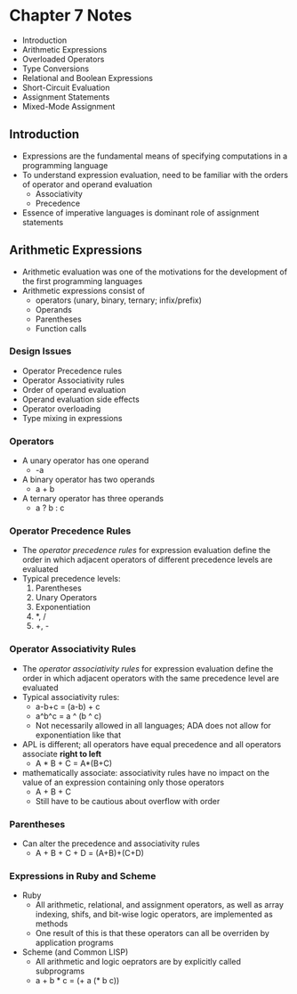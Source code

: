 # Chapter 7 Notes

- Introduction
- Arithmetic Expressions
- Overloaded Operators
- Type Conversions
- Relational and Boolean Expressions
- Short-Circuit Evaluation
- Assignment Statements
- Mixed-Mode Assignment


## Introduction
- Expressions are the fundamental means of specifying computations in a programming language
- To understand expression evaluation, need to be familiar with the orders of operator and operand evaluation
    - Associativity
    - Precedence
- Essence of imperative languages is dominant role of assignment statements

## Arithmetic Expressions
- Arithmetic evaluation was one of the motivations for the development of the first programming languages
- Arithmetic expressions consist of
    - operators (unary, binary, ternary; infix/prefix)
    - Operands
    - Parentheses
    - Function calls

### Design Issues
- Operator Precedence rules
- Operator Associativity rules
- Order of operand evaluation
- Operand evaluation side effects
- Operator overloading
- Type mixing in expressions

### Operators
- A unary operator has one operand
    - -a
- A binary operator has two operands
    - a + b
- A ternary operator has three operands
    - a ? b : c

### Operator Precedence Rules
- The *operator precedence rules* for expression evaluation define the order in which adjacent operators of different precedence levels are evaluated
- Typical precedence levels:
    1. Parentheses
    2. Unary Operators
    3. Exponentiation
    4. *, /
    5. +, -

### Operator Associativity Rules
- The *operator associativity rules* for expression evaluation define the order in which adjacent operators with the same precedence level are evaluated
- Typical associativity rules:
    - a-b+c = (a-b) + c
    - a^b^c = a ^ (b ^ c)
    - Not necessarily allowed in all languages; ADA does not allow for exponentiation like that
- APL is different; all operators have equal precedence and all operators associate **right to left**
    - A * B + C = A*(B+C)
- mathematically associate: associativity  rules have no impact on the value of an expression containing only those operators
    - A + B + C
    - Still have to be cautious about overflow with order

### Parentheses
- Can alter the precedence and associativity rules
    - A + B + C + D = (A+B)+(C+D)

### Expressions in Ruby and Scheme
- Ruby
    - All arithmetic, relational, and assignment operators, as well as array indexing, shifs, and bit-wise logic operators, are implemented as methods
    - One result of this is that these operators can all be overriden by application programs
- Scheme (and Common LISP)
    - All arithmetic and logic oeprators are by explicitly called subprograms
    - a + b * c = (+ a (* b c))

